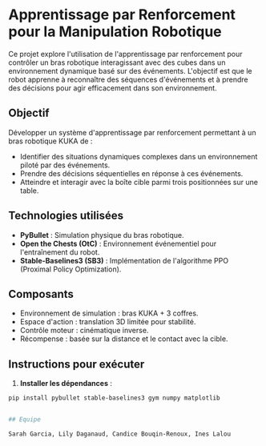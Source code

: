 # Apprentissage par Renforcement pour la Manipulation Robotique

Ce projet explore l'utilisation de l'apprentissage par renforcement pour contrôler un bras robotique interagissant avec des cubes dans un environnement dynamique basé sur des événements. L'objectif est que le robot apprenne à reconnaître des séquences d'événements et à prendre des décisions pour agir efficacement dans son environnement.

## Objectif

Développer un système d'apprentissage par renforcement permettant à un bras robotique KUKA de :

- Identifier des situations dynamiques complexes dans un environnement piloté par des événements.
- Prendre des décisions séquentielles en réponse à ces événements.
- Atteindre et interagir avec la boîte cible parmi trois positionnées sur une table.

## Technologies utilisées

- **PyBullet** : Simulation physique du bras robotique.
- **Open the Chests (OtC)** : Environnement événementiel pour l'entraînement du robot.
- **Stable-Baselines3 (SB3)** : Implémentation de l'algorithme PPO (Proximal Policy Optimization).

## Composants

- Environnement de simulation : bras KUKA + 3 coffres.
- Espace d'action : translation 3D limitée pour stabilité.
- Contrôle moteur : cinématique inverse.
- Récompense : basée sur la distance et le contact avec la cible.

## Instructions pour exécuter

1. **Installer les dépendances** :

```bash
pip install pybullet stable-baselines3 gym numpy matplotlib


## Equipe

Sarah Garcia, Lily Daganaud, Candice Bouqin-Renoux, Ines Lalou
